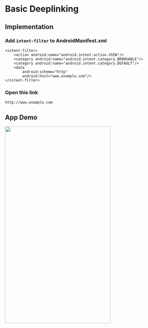 # Basic Deeplinking

## Implementation
### Add `intent-filter` to AndroidManifest.xml
```
<intent-filter>
    <action android:name="android.intent.action.VIEW"/>
    <category android:name="android.intent.category.BROWSABLE"/>
    <category android:name="android.intent.category.DEFAULT"/>
    <data
        android:scheme="http"
        android:host="www.example.com"/>
</intent-filter>
```
### Open this link
```
http://www.example.com
```

## App Demo
<img src="https://i.gyazo.com/775139c7390fe644391a3e8daebc8f12.gif" width="350px" height="650px" />
